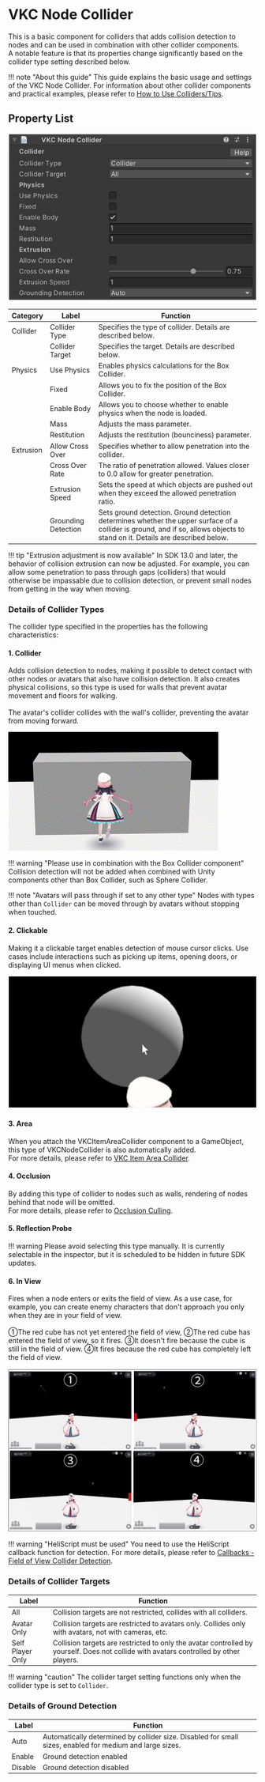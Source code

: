 # VKC Node Collider
This is a basic component for colliders that adds collision detection to nodes and can be used in combination with other collider components.  
A notable feature is that its properties change significantly based on the collider type setting described below.

!!! note "About this guide"
    This guide explains the basic usage and settings of the VKC Node Collider. For information about other collider components and practical examples, please refer to [How to Use Colliders/Tips](../WorldMakingGuide/Collider.en.md).

## Property List

![VKCNodeCollider_1](img/VKCNodeCollider_1.jpg)

| Category | Label | Function |
| ---- | ---- | ---- |
| Collider | Collider Type | Specifies the type of collider. Details are described below. |
| | Collider Target | Specifies the target. Details are described below. |
| Physics | Use Physics | Enables physics calculations for the Box Collider. |
| | Fixed | Allows you to fix the position of the Box Collider. |
| | Enable Body | Allows you to choose whether to enable physics when the node is loaded. |
| | Mass | Adjusts the mass parameter. |
| | Restitution | Adjusts the restitution (bounciness) parameter. |
| Extrusion | Allow Cross Over | Specifies whether to allow penetration into the collider. |
| | Cross Over Rate | The ratio of penetration allowed. Values closer to 0.0 allow for greater penetration. |
| | Extrusion Speed | Sets the speed at which objects are pushed out when they exceed the allowed penetration ratio. |  
| | Grounding Detection | Sets ground detection. Ground detection determines whether the upper surface of a collider is ground, and if so, allows objects to stand on it. Details are described below. |

!!! tip "Extrusion adjustment is now available"
    In SDK 13.0 and later, the behavior of collision extrusion can now be adjusted.
    For example, you can allow some penetration to pass through gaps (colliders) that would otherwise be impassable due to collision detection, or prevent small nodes from getting in the way when moving.

### Details of Collider Types
The collider type specified in the properties has the following characteristics:

#### 1. **Collider**
Adds collision detection to nodes, making it possible to detect contact with other nodes or avatars that also have collision detection.
It also creates physical collisions, so this type is used for walls that prevent avatar movement and floors for walking.<br>
<br>
The avatar's collider collides with the wall's collider, preventing the avatar from moving forward.

![VKCNodeCollider_2](img/VKCNodeCollider_2.gif)

!!! warning "Please use in combination with the Box Collider component"
    Collision detection will not be added when combined with Unity components other than Box Collider, such as Sphere Collider.

!!! note "Avatars will pass through if set to any other type"
    Nodes with types other than `Collider` can be moved through by avatars without stopping when touched.

#### 2. **Clickable**
Making it a clickable target enables detection of mouse cursor clicks.
Use cases include interactions such as picking up items, opening doors, or displaying UI menus when clicked.

![VKCNodeCollider_3](img/VKCNodeCollider_3.jpg)

#### 3. **Area**
When you attach the VKCItemAreaCollider component to a GameObject, this type of VKCNodeCollider is also automatically added.<br>
For more details, please refer to [VKC Item Area Collider](./VKCItemAreaCollider.md).

#### 4. **Occlusion**
By adding this type of collider to nodes such as walls, rendering of nodes behind that node will be omitted.<br>
For more details, please refer to [Occlusion Culling](../WorldOptimization/OcclusionCulling.md).

#### 5. **Reflection Probe**

!!! warning
    Please avoid selecting this type manually. It is currently selectable in the inspector, but it is scheduled to be hidden in future SDK updates.

#### 6. **In View**
Fires when a node enters or exits the field of view.
As a use case, for example, you can create enemy characters that don't approach you only when they are in your field of view.<br>
<br>
①The red cube has not yet entered the field of view, ②The red cube has entered the field of view, so it fires. ③It doesn't fire because the cube is still in the field of view. ④It fires because the red cube has completely left the field of view.

![VKCNodeCollider_4](img/VKCNodeCollider_4.jpg)

!!! warning "HeliScript must be used"
    You need to use the HeliScript callback function for detection.
    For more details, please refer to [Callbacks - Field of View Collider Detection](../hs/hs_component.md).

### Details of Collider Targets

| Label | Function |
| ---- | ---- |
| All | Collision targets are not restricted, collides with all colliders. |
| Avatar Only | Collision targets are restricted to avatars only. Collides only with avatars, not with cameras, etc. |
| Self Player Only | Collision targets are restricted to only the avatar controlled by yourself. Does not collide with avatars controlled by other players.  |

!!! warning "caution"
    The collider target setting functions only when the collider type is set to `Collider`.

### Details of Ground Detection

| Label | Function |
| ---- | ---- |
| Auto | Automatically determined by collider size. Disabled for small sizes, enabled for medium and large sizes. |
| Enable | Ground detection enabled |
| Disable | Ground detection disabled |